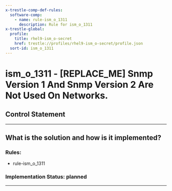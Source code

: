 ```yaml
---
x-trestle-comp-def-rules:
  software-comp:
    - name: rule-ism_o_1311
      description: Rule for ism_o_1311
x-trestle-global:
  profile:
    title: rhel9-ism_o-secret
    href: trestle://profiles/rhel9-ism_o-secret/profile.json
  sort-id: ism_o_1311
---
```


# ism_o_1311 - \[REPLACE_ME\] Snmp Version 1 And Snmp Version 2 Are Not Used On Networks.

## Control Statement

______________________________________________________________________

## What is the solution and how is it implemented?

<!-- For implementation status enter one of: implemented, partial, planned, alternative, not-applicable -->

<!-- Note that the list of rules under ### Rules: is read-only and changes will not be captured after assembly to JSON -->

<!-- Add control implementation description here for control: ism_o_1311 -->

### Rules:

  - rule-ism_o_1311

### Implementation Status: planned

______________________________________________________________________
